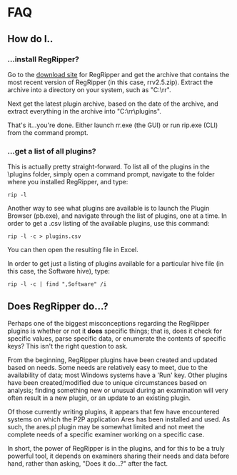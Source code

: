 # FAQ #

## How do I.. ##


### ...install RegRipper? ###
Go to the [download site](http://code.google.com/p/regripper/downloads/list) for RegRipper and get the archive that contains the most recent version of RegRipper (in this case, rrv2.5.zip).  Extract the archive into a directory on your system, such as "C:\rr".

Next get the latest plugin archive, based on the date of the archive, and extract everything in the archive into "C:\rr\plugins".

That's it...you're done. Either launch rr.exe (the GUI) or run rip.exe (CLI) from the command prompt.

### ...get a list of all plugins? ###

This is actually pretty straight-forward. To list all of the plugins in the \plugins folder, simply open a command prompt, navigate to the folder where you installed RegRipper, and type:

```
rip -l 
```

Another way to see what plugins are available is to launch the Plugin Browser (pb.exe), and navigate through the list of plugins, one at a time.
In order to get a .csv listing of the available plugins, use this command:

```
rip -l -c > plugins.csv
```

You can then open the resulting file in Excel.

In order to get just a listing of plugins available for a particular hive file (in this case, the Software hive), type:

```
rip -l -c | find ",Software" /i
```

## Does RegRipper do...? ##

Perhaps one of the biggest misconceptions regarding the RegRipper plugins is whether or not it **does** specific things; that is, does it check for specific values, parse specific data, or enumerate the contents of specific keys?  This isn't the right question to ask.

From the beginning, RegRipper plugins have been created and updated based on needs.  Some needs are relatively easy to meet, due to the availability of data; most Windows systems have a 'Run' key.  Other plugins have been created/modified due to unique circumstances based on analysis; finding something new or unusual during an examination will very often result in a new plugin, or an update to an existing plugin.

Of those currently writing plugins, it appears that few have encountered systems on which the P2P application Ares has been installed and used.  As such, the ares.pl plugin may be somewhat limited and not meet the complete needs of a specific examiner working on a specific case.

In short, the power of RegRipper is in the plugins, and for this to be a truly powerful tool, it depends on examiners sharing their needs and data before hand, rather than asking, "Does it do...?" after the fact.